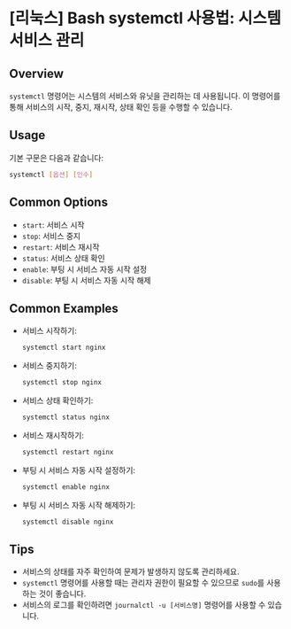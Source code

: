 # [리눅스] Bash systemctl 사용법: 시스템 서비스 관리

## Overview
`systemctl` 명령어는 시스템의 서비스와 유닛을 관리하는 데 사용됩니다. 이 명령어를 통해 서비스의 시작, 중지, 재시작, 상태 확인 등을 수행할 수 있습니다.

## Usage
기본 구문은 다음과 같습니다:

```bash
systemctl [옵션] [인수]
```

## Common Options
- `start`: 서비스 시작
- `stop`: 서비스 중지
- `restart`: 서비스 재시작
- `status`: 서비스 상태 확인
- `enable`: 부팅 시 서비스 자동 시작 설정
- `disable`: 부팅 시 서비스 자동 시작 해제

## Common Examples
- 서비스 시작하기:
  ```bash
  systemctl start nginx
  ```

- 서비스 중지하기:
  ```bash
  systemctl stop nginx
  ```

- 서비스 상태 확인하기:
  ```bash
  systemctl status nginx
  ```

- 서비스 재시작하기:
  ```bash
  systemctl restart nginx
  ```

- 부팅 시 서비스 자동 시작 설정하기:
  ```bash
  systemctl enable nginx
  ```

- 부팅 시 서비스 자동 시작 해제하기:
  ```bash
  systemctl disable nginx
  ```

## Tips
- 서비스의 상태를 자주 확인하여 문제가 발생하지 않도록 관리하세요.
- `systemctl` 명령어를 사용할 때는 관리자 권한이 필요할 수 있으므로 `sudo`를 사용하는 것이 좋습니다.
- 서비스의 로그를 확인하려면 `journalctl -u [서비스명]` 명령어를 사용할 수 있습니다.